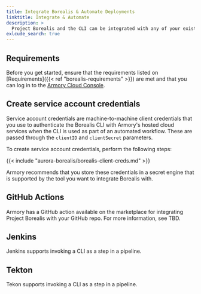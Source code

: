 ```yaml
---
title: Integrate Borealis & Automate Deployments
linktitle: Integrate & Automate
description: >
  Project Borealis and the CLI can be integrated with any of your existing tools and scripts that support invoking a CLI as part of its workflow. This gives you the ability to automatically deploy apps using Borealis.
exlcude_search: true
---
```


## Requirements

Before you get started, ensure that the requirements listed on [Requirements]({{< ref "borealis-requirements" >}}) are met and that you can log in to the [Armory Cloud Console](https://console.cloud.armory.io/).

## Create service account credentials

Service account credentials are machine-to-machine client credentials that you use to authenticate the Borealis CLI with Armory's hosted cloud services when the CLI is used as part of an automated workflow. These are passed through the `clientID` and `clientSecret` parameters.

To create service account credentials, perform the following steps:

{{< include "aurora-borealis/borealis-client-creds.md" >}}

Armory recommends that you store these credentials in a secret engine that is supported by the tool you want to integrate Borealis with.

## GitHub Actions

Armory has a GitHub action available on the marketplace for integrating Project Borealis with your GitHub repo. For more information, see TBD.

## Jenkins

Jenkins supports invoking a CLI as a step in a pipeline. 

## Tekton

Tekon supports invoking a CLI as a step in a pipeline.